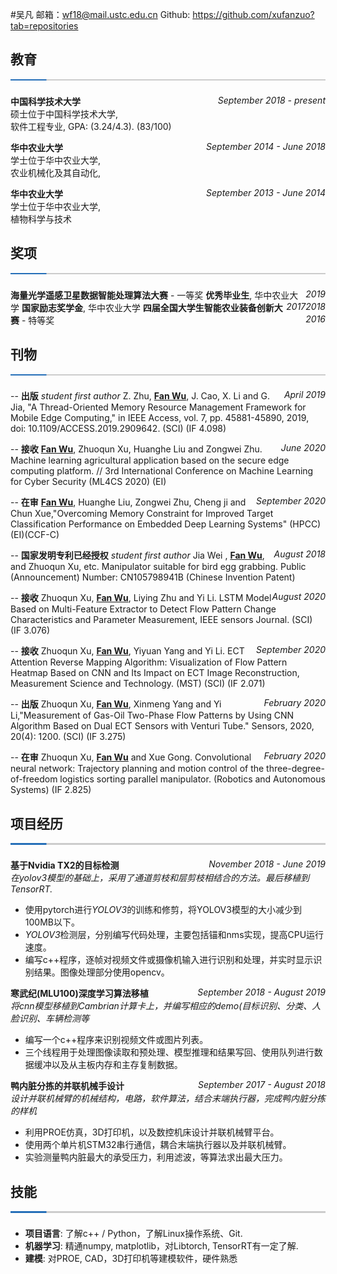 #吴凡
邮箱：wf18@mail.ustc.edu.cn
Github: https://github.com/xufanzuo?tab=repositories 

## 教育 ![](./split.png)
**中国科学技术大学**  <span style="float:right" face="italic"> *September 2018 - present* </span> <br> 硕士位于中国科学技术大学, <br> 软件工程专业, GPA: (3.24/4.3).  (83/100)

**华中农业大学** <span style="float:right" face="italic"> *September 2014 - June 2018* </span> <br> 学士位于华中农业大学, <br> 农业机械化及其自动化,

**华中农业大学** <span style="float:right" face="italic"> *September 2013 - June 2014* </span> <br> 学士位于华中农业大学, <br> 植物科学与技术

<span style="float:right" face="italic"> </span>



## 奖项 ![](./split.png)

**海量光学遥感卫星数据智能处理算法大赛** - 一等奖 <span style="float:right" face="italic"> *2019* </span>
**优秀毕业生**, 华中农业大学 <span style="float:right" face="italic"> *2018* </span>
**国家励志奖学金**, 华中农业大学 <span style="float:right" face="italic"> *2017* </span>
**四届全国大学生智能农业装备创新大赛** - 特等奖 <span style="float:right" face="italic"> *2016* </span>


## 刊物  ![](./split.png)
-- **出版** *student first author* <span style="float:right" face="italic"> *April  2019* </span> 
Z. Zhu, **<u>Fan Wu</u>**, J. Cao, X. Li and G. Jia, "A Thread-Oriented Memory Resource Management Framework for Mobile Edge Computing," in IEEE Access, vol. 7, pp. 45881-45890, 2019, doi: 10.1109/ACCESS.2019.2909642. (SCI) (IF 4.098)

-- **接收**  <span style="float:right" face="italic"> *June 2020* </span> 
**<u>Fan Wu</u>**, Zhuoqun Xu, Huanghe Liu and Zongwei Zhu. Machine learning agricultural application based on the secure edge computing platform. // 3rd International Conference on Machine Learning for Cyber Security (ML4CS 2020) (EI)

-- **在审**  <span style="float:right" face="italic"> *September 2020* </span> 
**<u>Fan Wu</u>**, Huanghe Liu, Zongwei Zhu, Cheng ji and Chun Xue,"Overcoming Memory Constraint for Improved Target Classification Performance on Embedded Deep Learning Systems"
(HPCC)(EI)(CCF-C)

-- **国家发明专利已经授权**  *student first author* <span style="float:right" face="italic"> *August 2018* </span>
Jia Wei , **<u>Fan Wu</u>**, and Zhuoqun Xu, etc. Manipulator suitable for bird egg grabbing. Public (Announcement) Number: CN105798941B (Chinese Invention Patent) 

-- **接收**  <span style="float:right" face="italic"> *August 2020* </span>
Zhuoqun Xu, **<u>Fan Wu</u>**, Liying Zhu and Yi Li. LSTM Model Based on Multi-Feature Extractor to Detect Flow Pattern Change Characteristics and Parameter Measurement, IEEE sensors Journal. (SCI) (IF 3.076) 

-- **接收**  <span style="float:right" face="italic"> *September 2020* </span>
Zhuoqun Xu, **<u>Fan Wu</u>**, Yiyuan Yang and Yi Li. ECT Attention Reverse Mapping Algorithm: Visualization of Flow Pattern Heatmap Based on CNN and Its Impact on ECT Image Reconstruction, Measurement Science and Technology. (MST) (SCI) (IF 2.071)  

-- **出版**  <span style="float:right" face="italic"> *February  2020* </span> 
Zhuoqun Xu, **<u>Fan Wu</u>**, Xinmeng Yang and Yi Li,"Measurement of Gas-Oil Two-Phase
Flow Patterns by Using CNN Algorithm Based on Dual ECT Sensors with Venturi
Tube." Sensors, 2020, 20(4): 1200. (SCI) (IF 3.275)  

-- **在审**  <span style="float:right" face="italic"> *February 2020* </span>
Zhuoqun Xu, **<u>Fan Wu</u>** and Xue Gong. Convolutional neural network: Trajectory planning and motion control of the three-degree-of-freedom logistics sorting parallel manipulator. (Robotics and Autonomous Systems) (IF 2.825)     

## 项目经历 ![](./split.png)
**基于Nvidia TX2的目标检测** <span style="float:right" face="italic"> *November 2018 - June 2019* </span> <br>
*在yolov3模型的基础上，采用了通道剪枝和层剪枝相结合的方法。最后移植到TensorRT.* <br>

* 使用pytorch进行*YOLOV3*的训练和修剪，将YOLOV3模型的大小减少到100MB以下。
* *YOLOV3*检测层，分别编写代码处理，主要包括锚和nms实现，提高CPU运行速度。
* 编写c++程序，逐帧对视频文件或摄像机输入进行识别和处理，并实时显示识别结果。图像处理部分使用opencv。

**寒武纪(MLU100)深度学习算法移植** <span style="float:right" face="italic"> *September 2018 - August 2019* </span>  <br>
*将cnn模型移植到Cambrian计算卡上，并编写相应的demo(目标识别、分类、人脸识别、车辆检测等*  <br>

*  编写一个c++程序来识别视频文件或图片列表。
*  三个线程用于处理图像读取和预处理、模型推理和结果写回、使用队列进行数据缓冲以及从主板内存和主存复制数据。

**鸭内脏分拣的并联机械手设计** <span style="float:right" face="italic"> *September 2017 - August 2018* </span>  <br>
*设计并联机械臂的机械结构，电路，软件算法，结合末端执行器，完成鸭内脏分拣的样机*  <br>

*  利用PROE仿真，3D打印机，以及数控机床设计并联机械臂平台。
*  使用两个单片机STM32串行通信，耦合末端执行器以及并联机械臂。
*  实验测量鸭内脏最大的承受压力，利用滤波，等算法求出最大压力。



## 技能 ![](./split.png)
* **项目语言**: 了解c++ / Python，了解Linux操作系统、Git.
* **机器学习**: 精通numpy, matplotlib，对Libtorch, TensorRT有一定了解.
* **建模**: 对PROE, CAD，3D打印机等建模软件，硬件熟悉






